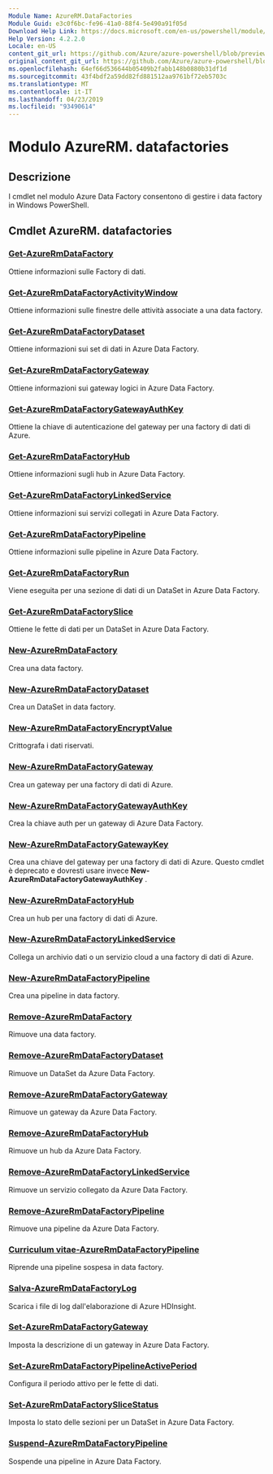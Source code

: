 ```yaml
---
Module Name: AzureRM.DataFactories
Module Guid: e3c0f6bc-fe96-41a0-88f4-5e490a91f05d
Download Help Link: https://docs.microsoft.com/en-us/powershell/module/azurerm.datafactories
Help Version: 4.2.2.0
Locale: en-US
content_git_url: https://github.com/Azure/azure-powershell/blob/preview/src/ResourceManager/DataFactories/Commands.DataFactories/help/AzureRM.DataFactories.md
original_content_git_url: https://github.com/Azure/azure-powershell/blob/preview/src/ResourceManager/DataFactories/Commands.DataFactories/help/AzureRM.DataFactories.md
ms.openlocfilehash: 64ef66d536644b05409b2fabb148b0880b31df1d
ms.sourcegitcommit: 43f4bdf2a59dd82fd881512aa9761bf72eb5703c
ms.translationtype: MT
ms.contentlocale: it-IT
ms.lasthandoff: 04/23/2019
ms.locfileid: "93490614"
---
```

# Modulo AzureRM. datafactories
## Descrizione
I cmdlet nel modulo Azure Data Factory consentono di gestire i data factory in Windows PowerShell.

## Cmdlet AzureRM. datafactories
### [Get-AzureRmDataFactory](Get-AzureRmDataFactory.md)
Ottiene informazioni sulle Factory di dati.

### [Get-AzureRmDataFactoryActivityWindow](Get-AzureRmDataFactoryActivityWindow.md)
Ottiene informazioni sulle finestre delle attività associate a una data factory.

### [Get-AzureRmDataFactoryDataset](Get-AzureRmDataFactoryDataset.md)
Ottiene informazioni sui set di dati in Azure Data Factory.

### [Get-AzureRmDataFactoryGateway](Get-AzureRmDataFactoryGateway.md)
Ottiene informazioni sui gateway logici in Azure Data Factory.

### [Get-AzureRmDataFactoryGatewayAuthKey](Get-AzureRmDataFactoryGatewayAuthKey.md)
Ottiene la chiave di autenticazione del gateway per una factory di dati di Azure.

### [Get-AzureRmDataFactoryHub](Get-AzureRmDataFactoryHub.md)
Ottiene informazioni sugli hub in Azure Data Factory.

### [Get-AzureRmDataFactoryLinkedService](Get-AzureRmDataFactoryLinkedService.md)
Ottiene informazioni sui servizi collegati in Azure Data Factory.

### [Get-AzureRmDataFactoryPipeline](Get-AzureRmDataFactoryPipeline.md)
Ottiene informazioni sulle pipeline in Azure Data Factory.

### [Get-AzureRmDataFactoryRun](Get-AzureRmDataFactoryRun.md)
Viene eseguita per una sezione di dati di un DataSet in Azure Data Factory.

### [Get-AzureRmDataFactorySlice](Get-AzureRmDataFactorySlice.md)
Ottiene le fette di dati per un DataSet in Azure Data Factory.

### [New-AzureRmDataFactory](New-AzureRmDataFactory.md)
Crea una data factory.

### [New-AzureRmDataFactoryDataset](New-AzureRmDataFactoryDataset.md)
Crea un DataSet in data factory.

### [New-AzureRmDataFactoryEncryptValue](New-AzureRmDataFactoryEncryptValue.md)
Crittografa i dati riservati.

### [New-AzureRmDataFactoryGateway](New-AzureRmDataFactoryGateway.md)
Crea un gateway per una factory di dati di Azure.

### [New-AzureRmDataFactoryGatewayAuthKey](New-AzureRmDataFactoryGatewayAuthKey.md)
Crea la chiave auth per un gateway di Azure Data Factory.

### [New-AzureRmDataFactoryGatewayKey](New-AzureRmDataFactoryGatewayKey.md)
Crea una chiave del gateway per una factory di dati di Azure. Questo cmdlet è deprecato e dovresti usare invece **New-AzureRmDataFactoryGatewayAuthKey** .

### [New-AzureRmDataFactoryHub](New-AzureRmDataFactoryHub.md)
Crea un hub per una factory di dati di Azure.

### [New-AzureRmDataFactoryLinkedService](New-AzureRmDataFactoryLinkedService.md)
Collega un archivio dati o un servizio cloud a una factory di dati di Azure.

### [New-AzureRmDataFactoryPipeline](New-AzureRmDataFactoryPipeline.md)
Crea una pipeline in data factory.

### [Remove-AzureRmDataFactory](Remove-AzureRmDataFactory.md)
Rimuove una data factory.

### [Remove-AzureRmDataFactoryDataset](Remove-AzureRmDataFactoryDataset.md)
Rimuove un DataSet da Azure Data Factory.

### [Remove-AzureRmDataFactoryGateway](Remove-AzureRmDataFactoryGateway.md)
Rimuove un gateway da Azure Data Factory.

### [Remove-AzureRmDataFactoryHub](Remove-AzureRmDataFactoryHub.md)
Rimuove un hub da Azure Data Factory.

### [Remove-AzureRmDataFactoryLinkedService](Remove-AzureRmDataFactoryLinkedService.md)
Rimuove un servizio collegato da Azure Data Factory.

### [Remove-AzureRmDataFactoryPipeline](Remove-AzureRmDataFactoryPipeline.md)
Rimuove una pipeline da Azure Data Factory.

### [Curriculum vitae-AzureRmDataFactoryPipeline](Resume-AzureRmDataFactoryPipeline.md)
Riprende una pipeline sospesa in data factory.

### [Salva-AzureRmDataFactoryLog](Save-AzureRmDataFactoryLog.md)
Scarica i file di log dall'elaborazione di Azure HDInsight.

### [Set-AzureRmDataFactoryGateway](Set-AzureRmDataFactoryGateway.md)
Imposta la descrizione di un gateway in Azure Data Factory.

### [Set-AzureRmDataFactoryPipelineActivePeriod](Set-AzureRmDataFactoryPipelineActivePeriod.md)
Configura il periodo attivo per le fette di dati.

### [Set-AzureRmDataFactorySliceStatus](Set-AzureRmDataFactorySliceStatus.md)
Imposta lo stato delle sezioni per un DataSet in Azure Data Factory.

### [Suspend-AzureRmDataFactoryPipeline](Suspend-AzureRmDataFactoryPipeline.md)
Sospende una pipeline in Azure Data Factory.

